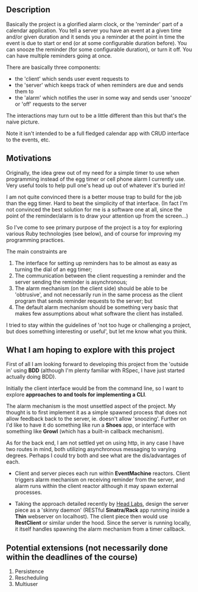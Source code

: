 ## Description

Basically the project is a glorified alarm clock, or the 'reminder' part of a calendar application.  You tell a server you have an event at a given time and/or given duration and it sends you a reminder at the point in time the event is due to start or end (or at some configurable duration before).  You can snooze the reminder (for some configurable duration), or turn it off.  You can have multiple reminders going at once.  

There are basically three components:

- the 'client' which sends user event requests to
- the 'server' which keeps track of when reminders are due and sends them to
- the 'alarm' which notifies the user in some way and sends user 'snooze' or 'off' requests to the server

The interactions may turn out to be a little different than this but that's the naive picture.

Note it isn't intended to be a full fledged calendar app with CRUD interface to the events, etc.  


## Motivations

Originally, the idea grew out of my need for a simple timer to use when programming instead of the egg timer or cell phone alarm I currently use.  Very useful tools to help pull one's head up out of whatever it's buried in!

I am not quite convinced there is a better mouse trap to build for the job than the egg timer.  Hard to beat the simplicity of that interface.  (In fact I'm not convinced the best solution for me is a software one at all, since the point of the reminder/alarm is to draw your attention up from the screen...) 

So I've come to see primary purpose of the project is a toy for exploring various Ruby technologies (see below), and of course for improving my programming practices.

The main constraints are

1. The interface for setting up reminders has to be almost as easy as turning the dial of an egg timer;
2. The communication between the client requesting a reminder and the server sending the reminder is asynchronous;
3. The alarm mechanism (on the client side) should be able to be 'obtrusive', and not necessarily run in the same process as the client program that sends reminder requests to the server; but
4. The default alarm mechanism should be something very basic that makes few assumptions about what software the client has installed.

I tried to stay within the guidelines of 'not too huge or challenging a project, but does something interesting or useful', but let me know what you think.


## What I am hoping to explore with this project

First of all I am looking forward to developing this project from the 'outside in' using **BDD** (although I'm plenty familiar with RSpec, I have just started actually doing BDD).

Initially the client interface would be from the command line, so I want to explore **approaches to and tools for implementing a CLI**.

The alarm mechanism is the most unsettled aspect of the project.  My thought is to first implement it as a simple spawned process that does not allow feedback back to the server, ie. doesn't allow 'snoozing'.  Further on I'd like to have it do something like run a **Shoes** app, or interface with something like **Growl** (which has a built-in callback mechanism).

As for the back end, I am not settled yet on using http, in any case I have two routes in mind, both utilizing asynchronous messaging to varying degrees.  Perhaps I could try both and see what are the dis/advantages of each.

- Client and server pieces each run within **EventMachine** reactors.  Client triggers alarm mechanism on receiving reminder from the server, and alarm runs within the client reactor although it may spawn external processes.

- Taking the approach detailed recently by [Head Labs](http://labs.headlondon.com/2010/07/skinny-daemons/), design the server piece as a 'skinny daemon' (RESTful **Sinatra/Rack** app running inside a **Thin** webserver on localhost). The client piece then would use **RestClient** or similar under the hood.  Since the server is running locally, it itself handles spawning the alarm mechanism from a timer callback.


## Potential extensions (not necessarily done within the deadlines of the course)

1. Persistence
2. Rescheduling
3. Multiuser
